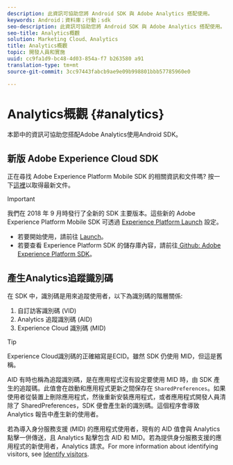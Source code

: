 ```yaml
---
description: 此資訊可協助您將 Android SDK 與 Adobe Analytics 搭配使用。
keywords: Android；資料庫；行動；sdk
seo-description: 此資訊可協助您將 Android SDK 與 Adobe Analytics 搭配使用。
seo-title: Analytics概觀
solution: Marketing Cloud、Analytics
title: Analytics概觀
topic: 開發人員和實施
uuid: cc9fa1d9-bc48-4d03-854a-f7 b263580 a91
translation-type: tm+mt
source-git-commit: 3cc97443fabcb9ae9e09b998801bbb57785960e0

---
```



# Analytics概觀 {#analytics}

本節中的資訊可協助您搭配Adobe Analytics使用Android SDK。

## 新版 Adobe Experience Cloud SDK

正在尋找 Adobe Experience Platform Mobile SDK 的相關資訊和文件嗎? 按一下[這裡](https://aep-sdks.gitbook.io/docs/)以取得最新文件。

>[!IMPORTANT]
>
>我們在 2018 年 9 月時發行了全新的 SDK 主要版本。這些新的 Adobe Experience Platform Mobile SDK 可透過 [Experience Platform Launch](https://www.adobe.com/experience-platform/launch.html) 設定。

* 若要開始使用，請前往 [Launch](https://launch.adobe.com/)。
* 若要查看 Experience Platform SDK 的儲存庫內容，請前往[ Github: Adobe Experience Platform SDK](https://github.com/Adobe-Marketing-Cloud/acp-sdks)。

## 產生Analytics追蹤識別碼

在 SDK 中，識別碼是用來追蹤使用者，以下為識別碼的階層關係:

1. 自訂訪客識別碼 (VID)
2. Analytics 追蹤識別碼 (AID)
3. Experience Cloud 識別碼 (MID)

>[!TIP]
>
>Experience Cloud識別碼的正確縮寫是ECID。雖然 SDK 仍使用 MID，但這是舊稱。

AID 有時也稱為追蹤識別碼，是在應用程式沒有設定要使用 MID 時，由 SDK 產生的追蹤碼。此值會在啟動和應用程式更新之間保存在 `SharedPreferences`。如果使用者從裝置上刪除應用程式，然後重新安裝應用程式，或者應用程式開發人員清除了 SharedPreferences，SDK 便會產生新的識別碼。這個程序會導致 Analytics 報告中產生新的使用者。

若為導入身分服務支援 (MID) 的應用程式使用者，現有的 AID 值會與 Analytics 點擊一併傳送，且 Analytics 點擊包含 AID 和 MID。若為提供身分服務支援的應用程式的新使用者，Analytics 請求。For more information about identifying visitors, see [Identify visitors](https://docs.adobe.com/content/help/en/analytics/export/analytics-data-feed/data-feed-contents/datafeeds-visid.html).